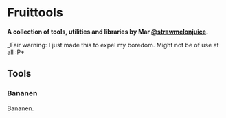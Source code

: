 # Fruittools

**A collection of tools, utilities and libraries by Mar [@strawmelonjuice](https://github.com/strawmelonjuice).**

\_Fair warning: I just made this to expel my boredom. Might not be of use at all :P+

## Tools

### Bananen

Bananen.

